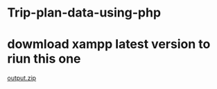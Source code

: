 # Trip-plan-data-using-php
# dowmload xampp latest version to riun this one 
[output.zip](https://github.com/user-attachments/files/16761525/output.zip)
